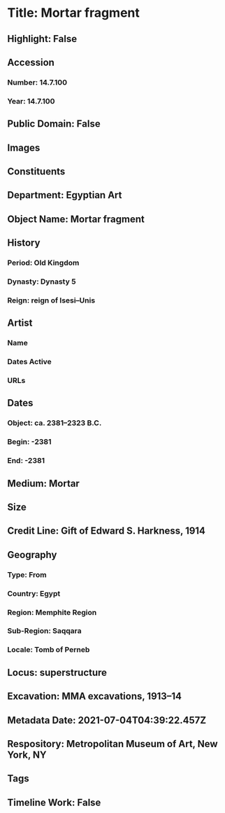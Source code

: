# Title: Mortar fragment
## Highlight: False
## Accession
### Number: 14.7.100
### Year: 14.7.100
## Public Domain: False
## Images
## Constituents
## Department: Egyptian Art
## Object Name: Mortar fragment
## History
### Period: Old Kingdom
### Dynasty: Dynasty 5
### Reign: reign of Isesi–Unis
## Artist
### Name
### Dates Active
### URLs
## Dates
### Object: ca. 2381–2323 B.C.
### Begin: -2381
### End: -2381
## Medium: Mortar
## Size
## Credit Line: Gift of Edward S. Harkness, 1914
## Geography
### Type: From
### Country: Egypt
### Region: Memphite Region
### Sub-Region: Saqqara
### Locale: Tomb of Perneb
## Locus: superstructure
## Excavation: MMA excavations, 1913–14
## Metadata Date: 2021-07-04T04:39:22.457Z
## Respository: Metropolitan Museum of Art, New York, NY
## Tags
## Timeline Work: False